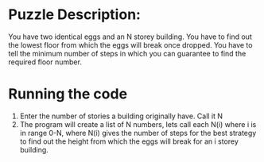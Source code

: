 # Puzzle Description: 
You have two identical eggs and an N storey building. You have to find out the lowest floor from which the eggs will break once dropped. You have to tell the minimum number of steps in which you can guarantee to find the required floor number.

# Running the code 
1. Enter the number of stories a building originally have. Call it N
2. The program will create a list of N numbers, lets call each N(i) where i is in range 0-N, where N(i) gives the number of steps for the best strategy to find out the height from which the eggs will break for an i storey building.
